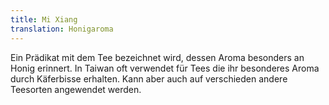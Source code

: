 ```yaml
---
title: Mi Xiang
translation: Honigaroma
---
```

Ein Prädikat mit dem Tee bezeichnet wird, dessen Aroma besonders an Honig erinnert. In Taiwan oft verwendet für Tees die ihr besonderes Aroma durch Käferbisse erhalten. Kann aber auch auf verschieden andere Teesorten angewendet werden.